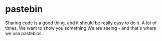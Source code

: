 # pastebin
Sharing code is a good thing, and it should be really easy to do it. 
A lot of times, We want to show you something We are seeing - and that's where we use pastebins. 
